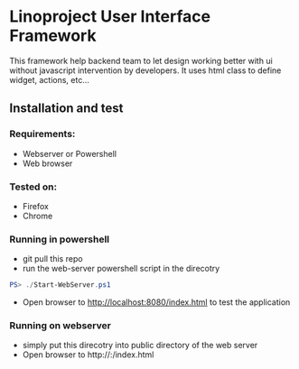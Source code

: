 # Linoproject User Interface Framework

This framework help backend team to let design working better with ui without javascript intervention by developers. It uses html class to define widget, actions, etc...

## Installation and test ##

### Requirements: ###
* Webserver or Powershell
* Web browser

### Tested on: ###
* Firefox 
* Chrome

### Running in powershell ###
* git pull this repo
* run the web-server powershell script in the direcotry 
```powershell
PS> ./Start-WebServer.ps1
```
* Open browser to [http://localhost:8080/index.html](http://localhost:8080/index.html) to test the application

### Running on webserver ###
* simply put this direcotry into public directory of the web server
* Open browser to  http://<webserver>:<port>/index.html


 
 

